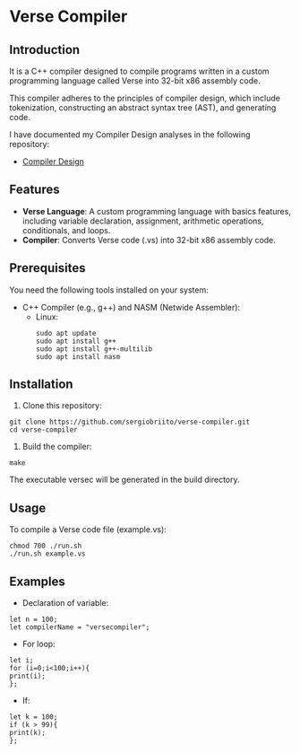 # Verse Compiler

## Introduction

It is a C++ compiler designed to compile 
programs written in a custom programming language 
called Verse into 32-bit x86 assembly code.

This compiler adheres to the principles of compiler design, 
which include tokenization, constructing an 
abstract syntax tree (AST), and generating code. 

I have documented my Compiler Design analyses in the following repository:
- [Compiler Design](https://github.com/sergiobriito/compiler-design)

## Features

- **Verse Language**: A custom programming language with basics 
features, including variable declaration, assignment, arithmetic operations, conditionals, and loops.
- **Compiler**: Converts Verse code (.vs) into 32-bit x86 assembly code.

## Prerequisites

You need the following tools installed on your system:

- C++ Compiler (e.g., g++) and NASM (Netwide Assembler):
  - Linux:
    ```
    sudo apt update
    sudo apt install g++
    sudo apt install g++-multilib
    sudo apt install nasm
    ```

## Installation

1. Clone this repository:
```
git clone https://github.com/sergiobriito/verse-compiler.git
cd verse-compiler
```
1. Build the compiler:
```
make 
```
The executable versec will be generated in the build directory.

## Usage
To compile a Verse code file (example.vs):
```
chmod 700 ./run.sh
./run.sh example.vs
```
## Examples

- Declaration of variable:
```
let n = 100;
let compilerName = "versecompiler";
```

- For loop:
```
let i;
for (i=0;i<100;i++){
print(i);
};
```

- If:
```
let k = 100;
if (k > 99){
print(k);
};
```
